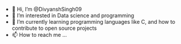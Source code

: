 - 👋 Hi, I’m @DivyanshSingh09
- 👀 I’m interested in Data science and programming
- 🌱 I’m currently learning programming languages like C, and how to contribute to open source projects
- 📫 How to reach me ...

<!---
DivyanshSingh09/DivyanshSingh09 is a ✨ special ✨ repository because its `README.md` (this file) appears on your GitHub profile.
You can click the Preview link to take a look at your changes.
--->
